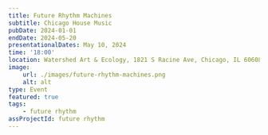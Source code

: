 ```yaml
---
title: Future Rhythm Machines
subtitle: Chicago House Music
pubDate: 2024-01-01
endDate: 2024-05-20
presentationalDates: May 10, 2024
time: '18:00'
location: Watershed Art & Ecology, 1821 S Racine Ave, Chicago, IL 60608
image:
    url: ./images/future-rhythm-machines.png
    alt: alt
type: Event
featured: true
tags:
    - future rhythm
assProjectId: future rhythm
---
```

